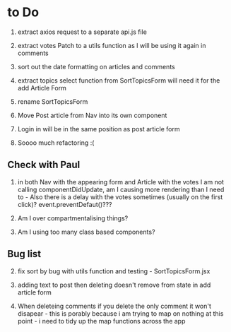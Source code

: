 # to Do

1. extract axios request to a separate api.js file 



3. extract votes Patch to a utils function as I will be using it again in comments

4. sort out the date formatting on articles and comments

5. extract topics select function from SortTopicsForm will need it for the add Article Form

6. rename SortTopicsForm

5. Move Post article from Nav into its own component 

6. Login in will be in the same position as post article form

7. Soooo much refactoring :(


## Check with Paul 

1. in both Nav with the appearing form and Article with the votes I am not calling componentDidUpdate, am I causing more rendering than I need to - Also there is a delay with the votes sometimes (usually on the first click)? event.preventDefaut()???

2. Am I over compartmentalising things? 

3. Am I using too many class based components?


## Bug list

2. fix sort by bug with utils function and testing - SortTopicsForm.jsx

3. adding text to post then deleting doesn't remove from state in add article form 

4. When deleteing comments if you delete the only comment it won't disapear - this is porably because i am trying to map on nothing at this point - i need to tidy up the map functions across the app